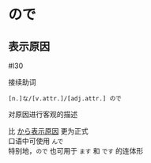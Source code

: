 # ので

## 表示原因  

 #l30  

接续助词  

```nihongo
[n.]な/[v.attr.]/[adj.attr.] ので  
```

对原因进行客观的描述  

比 [から表示原因](から.md#表示原因) 更为正式  
口语中可使用 `んで`  
特别地，`ので` 也可用于 `ます` 和 `です` 的连体形  